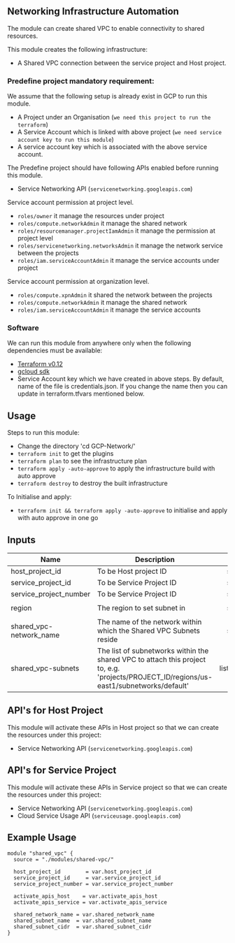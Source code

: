 ## Networking Infrastructure Automation

The module can create shared VPC to enable connectivity to shared resources.

 This module creates the following infrastructure:
- A Shared VPC connection between the service project and Host project.

### Predefine project mandatory requirement:

We assume that the following setup is already exist in GCP to run this module.

- A Project under an Organisation (`we need this project to run the terraform`)
- A Service Account which is linked with above project (`we need service account key to run this module`)
- A service account key which is associated with the above service account.

The Predefine project should have following APIs enabled before running this module.

- Service Networking API (`servicenetworking.googleapis.com`)

Service account permission at project level.

- `roles/owner` it manage the resources under project
- `roles/compute.networkAdmin` it manage the shared network
- `roles/resourcemanager.projectIamAdmin` it manage the permission at project level
- `roles/servicenetworking.networksAdmin` it manage the network service between the projects
- `roles/iam.serviceAccountAdmin` it manage the service accounts under project

Service account permission at organization level.

- `roles/compute.xpnAdmin` it shared the network between the projects
- `roles/compute.networkAdmin` it manage the shared network
- `roles/iam.serviceAccountAdmin` it manage the service accounts

### Software

We can run this module from anywhere only when the following dependencies must be available:

- [Terraform v0.12](https://www.terraform.io/downloads.html)
- [gcloud sdk](https://cloud.google.com/sdk/install)
- Service Account key which we have created in above steps. By default, name of the file is credentials.json. If you change the name then you can update in terraform.tfvars mentioned below.

## Usage

Steps to run this module:

- Change the directory 'cd GCP-Network/'
- `terraform init` to get the plugins
- `terraform plan` to see the infrastructure plan
- `terraform apply -auto-approve` to apply the infrastructure build with auto approve
- `terraform destroy` to destroy the built infrastructure

To Initialise and apply:
- `terraform init && terraform apply -auto-approve` to initialise and apply with auto approve in one go

## Inputs

| Name | Description | Type | Default | Required |
|------|-------------|:----:|:-----:|:-----:|
| host\_project\_id | To be Host project ID | string | `"true"` | yes |
| service\_project\_id | To be Service Project ID | string | `"true"` | yes |
| service\_project\_number | To be Service Project ID | string | `"true"` | yes |
| region | The region to set subnet in | string | `"us-east1"` | no |
| shared\_vpc-network\_name | The name of the network within which the Shared VPC Subnets reside | string | shared-network | no |
| shared\_vpc-subnets | The list of subnetworks within the shared VPC to attach this project to, e.g. 'projects/PROJECT_ID/regions/us-east1/subnetworks/default' | list(string) | `<list>` | no |

## API's for Host Project
This module will activate these APIs in Host project so that we can create the resources under this project:

- Service Networking API (`servicenetworking.googleapis.com`)

## API's for Service Project
This module will activate these APIs in Service project so that we can create the resources under this project:

- Service Networking API (`servicenetworking.googleapis.com`)
- Cloud Service Usage API (`serviceusage.googleapis.com`)

## Example Usage

```
module "shared_vpc" {
  source = "./modules/shared-vpc/"

  host_project_id        = var.host_project_id
  service_project_id     = var.service_project_id
  service_project_number = var.service_project_number

  activate_apis_host    = var.activate_apis_host
  activate_apis_service = var.activate_apis_service

  shared_network_name = var.shared_network_name
  shared_subnet_name  = var.shared_subnet_name
  shared_subnet_cidr  = var.shared_subnet_cidr
}
```